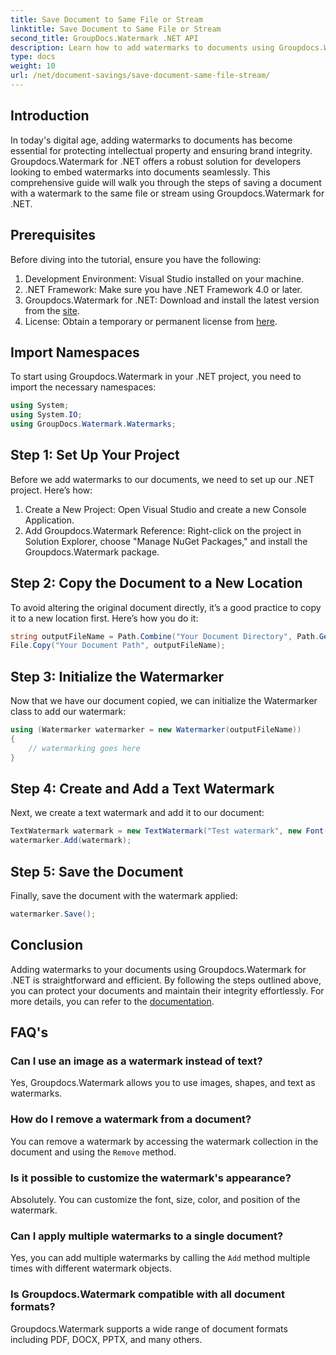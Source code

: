 ```yaml
---
title: Save Document to Same File or Stream
linktitle: Save Document to Same File or Stream
second_title: GroupDocs.Watermark .NET API
description: Learn how to add watermarks to documents using Groupdocs.Watermark for .NET. This guide provides instructions to ensure document protection and integrity.
type: docs
weight: 10
url: /net/document-savings/save-document-same-file-stream/
---
```

## Introduction
In today's digital age, adding watermarks to documents has become essential for protecting intellectual property and ensuring brand integrity. Groupdocs.Watermark for .NET offers a robust solution for developers looking to embed watermarks into documents seamlessly. This comprehensive guide will walk you through the steps of saving a document with a watermark to the same file or stream using Groupdocs.Watermark for .NET.
## Prerequisites
Before diving into the tutorial, ensure you have the following:
1. Development Environment: Visual Studio installed on your machine.
2. .NET Framework: Make sure you have .NET Framework 4.0 or later.
3. Groupdocs.Watermark for .NET: Download and install the latest version from the [site](https://releases.groupdocs.com/Watermark/net/).
4. License: Obtain a temporary or permanent license from [here](https://purchase.groupdocs.com/temporary-license/).
## Import Namespaces
To start using Groupdocs.Watermark in your .NET project, you need to import the necessary namespaces:
```csharp
using System;
using System.IO;
using GroupDocs.Watermark.Watermarks;
```
## Step 1: Set Up Your Project
Before we add watermarks to our documents, we need to set up our .NET project. Here’s how:
1. Create a New Project: Open Visual Studio and create a new Console Application.
2. Add Groupdocs.Watermark Reference: Right-click on the project in Solution Explorer, choose "Manage NuGet Packages," and install the Groupdocs.Watermark package.
## Step 2: Copy the Document to a New Location
To avoid altering the original document directly, it’s a good practice to copy it to a new location first. Here’s how you do it:
```csharp
string outputFileName = Path.Combine("Your Document Directory", Path.GetFileName("Your Document Path"));
File.Copy("Your Document Path", outputFileName);
```
## Step 3: Initialize the Watermarker
Now that we have our document copied, we can initialize the Watermarker class to add our watermark:
```csharp
using (Watermarker watermarker = new Watermarker(outputFileName))
{
    // watermarking goes here
}
```
## Step 4: Create and Add a Text Watermark
Next, we create a text watermark and add it to our document:
```csharp
TextWatermark watermark = new TextWatermark("Test watermark", new Font("Arial", 12));
watermarker.Add(watermark);
```
## Step 5: Save the Document
Finally, save the document with the watermark applied:
```csharp
watermarker.Save();
```
## Conclusion
Adding watermarks to your documents using Groupdocs.Watermark for .NET is straightforward and efficient. By following the steps outlined above, you can protect your documents and maintain their integrity effortlessly. For more details, you can refer to the [documentation](https://reference.groupdocs.com/Watermark/net/).
## FAQ's
### Can I use an image as a watermark instead of text?
Yes, Groupdocs.Watermark allows you to use images, shapes, and text as watermarks.
### How do I remove a watermark from a document?
You can remove a watermark by accessing the watermark collection in the document and using the `Remove` method.
### Is it possible to customize the watermark's appearance?
Absolutely. You can customize the font, size, color, and position of the watermark.
### Can I apply multiple watermarks to a single document?
Yes, you can add multiple watermarks by calling the `Add` method multiple times with different watermark objects.
### Is Groupdocs.Watermark compatible with all document formats?
Groupdocs.Watermark supports a wide range of document formats including PDF, DOCX, PPTX, and many others.
